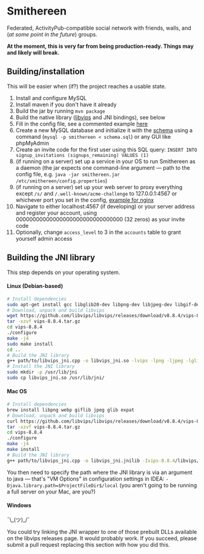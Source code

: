# Smithereen

Federated, ActivityPub-compatible social network with friends, walls, and (*at some point in the future*) groups.

**At the moment, this is very far from being production-ready. Things may and likely will break.**

## Building/installation

This will be easier when (if?) the project reaches a usable state.

1. Install and configure MySQL
2. Install maven if you don't have it already
3. Build the jar by running `mvn package`
4. Build the native library ([libvips](https://github.com/libvips/libvips) and JNI bindings), see below
5. Fill in the config file, see a commented example [here](examples/config.properties)
6. Create a new MySQL database and initialize it with the [schema](schema.sql) using a command (`mysql -p smithereen < schema.sql`) or any GUI like phpMyAdmin
7. Create an invite code for the first user using this SQL query: `INSERT INTO signup_invitations (signups_remaining) VALUES (1)`
8. (if running on a server) set up a service in your OS to run Smithereen as a daemon (the jar expects one command-line argument — path to the config file, e.g. `java -jar smithereen.jar /etc/smithereen/config.properties`)
9. (if running on a server) set up your web server to proxy everything except `/s/` and `/.well-known/acme-challenge` to 127.0.0.1:4567 or whichever port you set in the config, [example for nginx](examples/nginx.conf)
10. Navigate to either localhost:4567 (if developing) or your server address and register your account, using 00000000000000000000000000000000 (32 zeros) as your invite code
11. Optionally, change `access_level` to 3 in the `accounts` table to grant yourself admin access

## Building the JNI library

This step depends on your operating system.

#### Linux (Debian-based)
```bash
# Install dependencies
sudo apt-get install gcc libglib20-dev libpng-dev libjpeg-dev libgif-dev libwebp-dev libexpat-dev
# Download, unpack and build libvips
wget https://github.com/libvips/libvips/releases/download/v8.8.4/vips-8.8.4.tar.gz
tar -xzvf vips-8.8.4.tar.gz
cd vips-8.8.4
./configure
make -j4
sudo make install
cd ..
# Build the JNI library
g++ path/to/libvips_jni.cpp -o libvips_jni.so -lvips -lpng -ljpeg -lglib-2.0 -lgobject-2.0 -lgmodule-2.0 -lgif -lwebp -lwebpmux -lwebpdemux -lexpat -shared `pkg-config --cflags-only-I glib-2.0` -I/usr/lib/jvm/java-11-openjdk-amd64/include -I/usr/lib/jvm/java-11-openjdk-amd64/include/linux -std=c++11 -fPIC
# Install the JNI library
sudo mkdir -p /usr/lib/jni
sudo cp libvips_jni.so /usr/lib/jni/
```

#### Mac OS
```bash
# Install dependencies
brew install libpng webp giflib jpeg glib expat
# Download, unpack and build libvips
curl https://github.com/libvips/libvips/releases/download/v8.8.4/vips-8.8.4.tar.gz -o vips-8.8.4.tar.gz
tar -xzvf vips-8.8.4.tar.gz
cd vips-8.8.4
./configure
make -j4
make install
# Build the JNI library
g++ path/to/libvips_jni.cpp -o libvips_jni.jnilib -Ivips-8.8.4/libvips/include -Ivips-8.8.4/cplusplus/include -I/usr/local/Cellar/glib/2.58.1/lib/glib-2.0/include -I/usr/local/Cellar/glib/2.58.1/include/glib-2.0 -lvips -lpng16 -ljpeg -lglib-2.0 -lgobject-2.0 -lgmodule-2.0 -lgif -lwebp -lwebpmux -lwebpdemux -lexpat -shared -I"$JAVA_HOME/include" -I"$JAVA_HOME/include/darwin/"
```
You then need to specify the path where the JNI library is via an argument to java — that's "VM Options" in configuration settings in IDEA: `-Djava.library.path=$ProjectFileDir$/local` (you aren't going to be running a full server on your Mac, are you?)

#### Windows
¯\\\_(ツ)_/¯

You could try linking the JNI wrapper to one of those prebuilt DLLs available on the libvips releases page. It would probably work. If you succeed, please submit a pull request replacing this section with how you did this.
